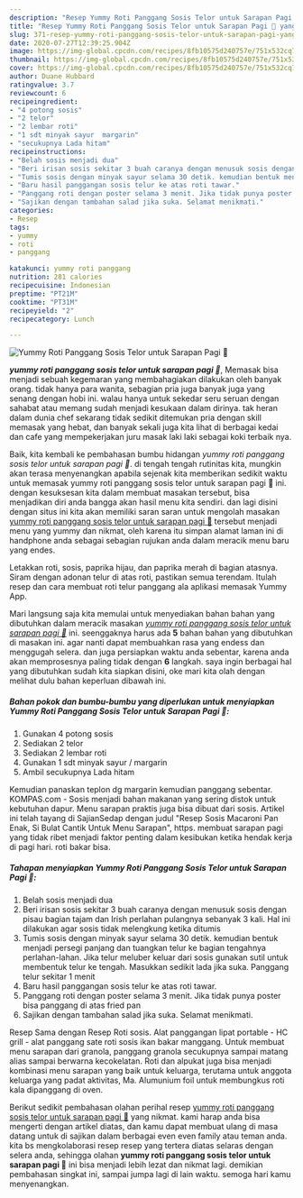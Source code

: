 ```yaml
---
description: "Resep Yummy Roti Panggang Sosis Telor untuk Sarapan Pagi 🍳 yang Bisa Manjain Lidah"
title: "Resep Yummy Roti Panggang Sosis Telor untuk Sarapan Pagi 🍳 yang Bisa Manjain Lidah"
slug: 371-resep-yummy-roti-panggang-sosis-telor-untuk-sarapan-pagi-yang-bisa-manjain-lidah
date: 2020-07-27T12:39:25.904Z
image: https://img-global.cpcdn.com/recipes/8fb10575d240757e/751x532cq70/yummy-roti-panggang-sosis-telor-untuk-sarapan-pagi-🍳-foto-resep-utama.jpg
thumbnail: https://img-global.cpcdn.com/recipes/8fb10575d240757e/751x532cq70/yummy-roti-panggang-sosis-telor-untuk-sarapan-pagi-🍳-foto-resep-utama.jpg
cover: https://img-global.cpcdn.com/recipes/8fb10575d240757e/751x532cq70/yummy-roti-panggang-sosis-telor-untuk-sarapan-pagi-🍳-foto-resep-utama.jpg
author: Duane Hubbard
ratingvalue: 3.7
reviewcount: 6
recipeingredient:
- "4 potong sosis"
- "2 telor"
- "2 lembar roti"
- "1 sdt minyak sayur  margarin"
- "secukupnya Lada hitam"
recipeinstructions:
- "Belah sosis menjadi dua"
- "Beri irisan sosis sekitar 3 buah caranya dengan menusuk sosis dengan pisau bagian tajam dan Irish perlahan pulangnya sebanyak 3 kali. Hal ini dilakukan agar sosis tidak melengkung ketika ditumis"
- "Tumis sosis dengan minyak sayur selama 30 detik. kemudian bentuk menjadi persegi panjang dan tuangkan telur ke bagian tengahnya perlahan-lahan. Jika telur meluber keluar dari sosis gunakan sutil untuk membentuk telur ke tengah. Masukkan sedikit lada jika suka. Panggang telur sekitar 1 menit"
- "Baru hasil panggangan sosis telur ke atas roti tawar."
- "Panggang roti dengan poster selama 3 menit. Jika tidak punya poster bisa panggang di atas fried pan"
- "Sajikan dengan tambahan salad jika suka. Selamat menikmati."
categories:
- Resep
tags:
- yummy
- roti
- panggang

katakunci: yummy roti panggang 
nutrition: 281 calories
recipecuisine: Indonesian
preptime: "PT21M"
cooktime: "PT31M"
recipeyield: "2"
recipecategory: Lunch

---
```



![Yummy Roti Panggang Sosis Telor untuk Sarapan Pagi 🍳](https://img-global.cpcdn.com/recipes/8fb10575d240757e/751x532cq70/yummy-roti-panggang-sosis-telor-untuk-sarapan-pagi-🍳-foto-resep-utama.jpg)

<b><i>yummy roti panggang sosis telor untuk sarapan pagi 🍳</i></b>, Memasak bisa menjadi sebuah kegemaran yang membahagiakan dilakukan oleh banyak orang. tidak hanya para wanita, sebagian pria juga banyak juga yang senang dengan hobi ini. walau hanya untuk sekedar seru seruan dengan sahabat atau memang sudah menjadi kesukaan dalam dirinya. tak heran dalam dunia chef sekarang tidak sedikit ditemukan pria dengan skill memasak yang hebat, dan banyak sekali juga kita lihat di berbagai kedai dan cafe yang mempekerjakan juru masak laki laki sebagai koki terbaik nya.

Baik, kita kembali ke pembahasan bumbu hidangan <i>yummy roti panggang sosis telor untuk sarapan pagi 🍳</i>. di tengah tengah rutinitas kita, mungkin akan terasa menyenangkan apabila sejenak kita memberikan sedikit waktu untuk memasak yummy roti panggang sosis telor untuk sarapan pagi 🍳 ini. dengan kesuksesan kita dalam membuat masakan tersebut, bisa menjadikan diri anda bangga akan hasil menu kita sendiri. dan lagi disini dengan situs ini kita akan memiliki saran saran untuk mengolah masakan <u>yummy roti panggang sosis telor untuk sarapan pagi 🍳</u> tersebut menjadi menu yang yummy dan nikmat, oleh karena itu simpan alamat laman ini di handphone anda sebagai sebagian rujukan anda dalam meracik menu baru yang endes.

Letakkan roti, sosis, paprika hijau, dan paprika merah di bagian atasnya. Siram dengan adonan telur di atas roti, pastikan semua terendam. Itulah resep dan cara membuat roti telur panggang ala aplikasi memasak Yummy App.


Mari langsung saja kita memulai untuk menyediakan bahan bahan yang dibutuhkan dalam meracik masakan <u><i>yummy roti panggang sosis telor untuk sarapan pagi 🍳</i></u> ini. seenggaknya harus ada <b>5</b> bahan bahan yang dibutuhkan di masakan ini. agar nanti dapat membuahkan rasa yang endess dan menggugah selera. dan juga persiapkan waktu anda sebentar, karena anda akan memprosesnya paling tidak dengan <b>6</b> langkah. saya ingin berbagai hal yang dibutuhkan sudah kita siapkan disini, oke mari kita olah dengan melihat dulu bahan keperluan dibawah ini.

<!--inarticleads1-->

##### Bahan pokok dan bumbu-bumbu yang diperlukan untuk menyiapkan Yummy Roti Panggang Sosis Telor untuk Sarapan Pagi 🍳:

1. Gunakan 4 potong sosis
1. Sediakan 2 telor
1. Sediakan 2 lembar roti
1. Gunakan 1 sdt minyak sayur / margarin
1. Ambil secukupnya Lada hitam


Kemudian panaskan teplon dg margarin kemudian panggang sebentar. KOMPAS.com - Sosis menjadi bahan makanan yang sering distok untuk kebutuhan dapur. Menu sarapan praktis juga bisa dibuat dari sosis. Artikel ini telah tayang di SajianSedap dengan judul &#34;Resep Sosis Macaroni Pan Enak, Si Bulat Cantik Untuk Menu Sarapan&#34;, https. membuat sarapan pagi yang tidak ribet menjadi faktor penting dalam kesibukan ketika hendak kerja di pagi hari. roti bakar bisa. 

<!--inarticleads2-->

##### Tahapan menyiapkan Yummy Roti Panggang Sosis Telor untuk Sarapan Pagi 🍳:

1. Belah sosis menjadi dua
1. Beri irisan sosis sekitar 3 buah caranya dengan menusuk sosis dengan pisau bagian tajam dan Irish perlahan pulangnya sebanyak 3 kali. Hal ini dilakukan agar sosis tidak melengkung ketika ditumis
1. Tumis sosis dengan minyak sayur selama 30 detik. kemudian bentuk menjadi persegi panjang dan tuangkan telur ke bagian tengahnya perlahan-lahan. Jika telur meluber keluar dari sosis gunakan sutil untuk membentuk telur ke tengah. Masukkan sedikit lada jika suka. Panggang telur sekitar 1 menit
1. Baru hasil panggangan sosis telur ke atas roti tawar.
1. Panggang roti dengan poster selama 3 menit. Jika tidak punya poster bisa panggang di atas fried pan
1. Sajikan dengan tambahan salad jika suka. Selamat menikmati.


Resep Sama dengan Resep Roti sosis. Alat panggangan lipat portable - HC grill - alat panggang sate roti sosis ikan bakar manggang. Untuk membuat menu sarapan dari granola, panggang granola secukupnya sampai matang alias sampai berwarna kecokelatan. Roti dan alpukat juga bisa menjadi kombinasi menu sarapan yang baik untuk keluarga, terutama untuk anggota keluarga yang padat aktivitas, Ma. Alumunium foil untuk membungkus roti kala dipanggang di oven. 

Berikut sedikit pembahasan olahan perihal resep <u>yummy roti panggang sosis telor untuk sarapan pagi 🍳</u> yang nikmat. kami harap anda bisa mengerti dengan artikel diatas, dan kamu dapat membuat ulang di masa datang untuk di sajikan dalam berbagai even even family atau teman anda. kita bs mengkolaborasi resep resep yang tertera diatas selaras dengan selera anda, sehingga olahan <b>yummy roti panggang sosis telor untuk sarapan pagi 🍳</b> ini bisa menjadi lebih lezat dan nikmat lagi. demikian pembahasan singkat ini, sampai jumpa lagi di lain waktu. semoga hari kamu menyenangkan.
